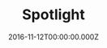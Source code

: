 ---
title: "Spotlight"
year: 2015
date: 2016-11-12T00:00:00.000Z
permalink: /almanac/movies/2016-11-12-spotlight/index.html
rating: 3
tmdbid: 314365
---